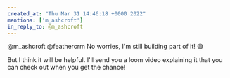 ```yaml
---
created_at: "Thu Mar 31 14:46:18 +0000 2022"
mentions: ['m_ashcroft']
in_reply_to: @m_ashcroft
---
```


@m_ashcroft @feathercrm No worries, I'm still building part of it! 😅

But I think it will be helpful. I'll send you a loom video explaining it that you can check out when you get the chance!